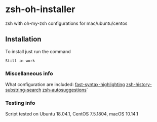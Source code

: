 # zsh-oh-installer
zsh with oh-my-zsh configurations for mac/ubuntu/centos

## Installation
To install just run the command
```
Still in work
```

### Miscellaneous info
What configuration are included:
[fast-syntax-highlighting](https://github.com/zdharma/fast-syntax-highlighting) [zsh-history-substring-search](https://github.com/zsh-users/zsh-history-substring-search) [zsh-autosuggestions](https://github.com/zsh-users/zsh-autosuggestions)`


### Testing info
Script tested on Ubuntu 18.04.1, CentOS 7.5.1804, macOS 10.14.1
